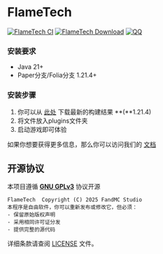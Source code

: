 FlameTech
===========

[![FlameTech CI](https://github.com/FandMC/FlameTech/actions/workflows/build.yml/badge.svg)](https://github.com/FandMC/FlameTech/actions/workflows/leaves.yml)
[![FlameTech Download](https://img.shields.io/github/downloads/FandMC/FlameTech/total?color=0&logo=github)](https://github.com/FandMC/FlameTech/releases/latest)
[![QQ](https://img.shields.io/badge/QQ_Unofficial-1040020113-blue)](https://qm.qq.com/q/PCmPXc29q0)

### 安装要求
- Java 21+
- Paper分支/Folia分支 1.21.4+

### 安装步骤
1. 你可以从 [此处](https://github.com/FandMC/FlameTech/releases/latest) 下载最新的构建结果 **(**1.21.4)
2. 将文件放入plugins文件夹
3. 启动游戏即可体验

如果你想要获得更多信息，那么你可以访问我们的 [文档](https://docs.fandmc.cn/)

## 开源协议
本项目遵循 **[GNU GPLv3](https://www.gnu.org/licenses/gpl-3.0.html)** 协议开源
```text
FlameTech  Copyright (C) 2025 FandMC Studio
本程序是自由软件，你可以重新发布或修改它，但必须：
- 保留原始版权声明
- 采用相同许可证分发
- 提供完整的源代码
```
详细条款请查阅 [LICENSE](LICENSE) 文件。

